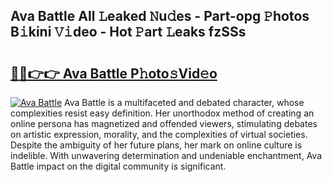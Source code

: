 ## Ava Battle All 𝙻eaked 𝙽u𝚍es - Part-opg 𝙿hotos B𝚒kini 𝚅𝚒deo - Hot 𝙿art 𝙻eaks fzSSs

# <h2><a href="http://ld3wf7q.urlbe.top/?page=Ava+Battle">🔗🔗👉👉 Ava Battle P𝚑oto𝚜Vid𝚎o</a></h2>

[![Ava Battle](https://i.imgur.com/eBuTRDB.gif)](http://ld3wf7q.urlbe.top/?page=Ava+Battle)
Ava Battle is a multifaceted and debated character, whose complexities resist easy definition. Her unorthodox method of creating an online persona has magnetized and offended viewers, stimulating debates on artistic expression, morality, and the complexities of virtual societies. Despite the ambiguity of her future plans, her mark on online culture is indelible. With unwavering determination and undeniable enchantment, Ava Battle impact on the digital community is significant.
